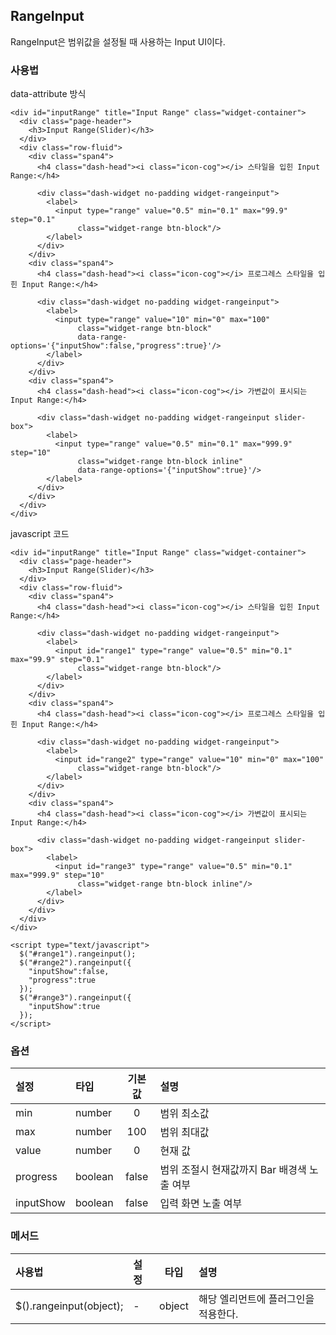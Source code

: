 <!--
layout: 'post'
section: 'Cornerstone Framework'
title: '범위인풋'
outline: 'RangeInput은 범위값을 설정될 때 사용하는 Input UI이다. data-attribute 방식. javascript 코드…'
date: '2012-11-16'
tagstr: 'widget'
order: '[4, 3, 10]'
thumbnail: '4.3.10.range_input.png'
-->

## RangeInput
 RangeInput은 범위값을 설정될 때 사용하는 Input UI이다.

### 사용법

data-attribute 방식

``` cm
<div id="inputRange" title="Input Range" class="widget-container">
  <div class="page-header">
    <h3>Input Range(Slider)</h3>
  </div>
  <div class="row-fluid">
    <div class="span4">
      <h4 class="dash-head"><i class="icon-cog"></i> 스타일을 입힌 Input Range:</h4>

      <div class="dash-widget no-padding widget-rangeinput">
        <label>
          <input type="range" value="0.5" min="0.1" max="99.9" step="0.1"
               class="widget-range btn-block"/>
        </label>
      </div>
    </div>
    <div class="span4">
      <h4 class="dash-head"><i class="icon-cog"></i> 프로그레스 스타일을 입힌 Input Range:</h4>

      <div class="dash-widget no-padding widget-rangeinput">
        <label>
          <input type="range" value="10" min="0" max="100"
               class="widget-range btn-block"
               data-range-options='{"inputShow":false,"progress":true}'/>
        </label>
      </div>
    </div>
    <div class="span4">
      <h4 class="dash-head"><i class="icon-cog"></i> 가변값이 표시되는 Input Range:</h4>

      <div class="dash-widget no-padding widget-rangeinput slider-box">
        <label>
          <input type="range" value="0.5" min="0.1" max="999.9" step="10"
               class="widget-range btn-block inline"
               data-range-options='{"inputShow":true}'/>
        </label>
      </div>
    </div>
  </div>
</div>
```


javascript 코드
``` cm
<div id="inputRange" title="Input Range" class="widget-container">
  <div class="page-header">
    <h3>Input Range(Slider)</h3>
  </div>
  <div class="row-fluid">
    <div class="span4">
      <h4 class="dash-head"><i class="icon-cog"></i> 스타일을 입힌 Input Range:</h4>

      <div class="dash-widget no-padding widget-rangeinput">
        <label>
          <input id="range1" type="range" value="0.5" min="0.1" max="99.9" step="0.1"
               class="widget-range btn-block"/>
        </label>
      </div>
    </div>
    <div class="span4">
      <h4 class="dash-head"><i class="icon-cog"></i> 프로그레스 스타일을 입힌 Input Range:</h4>

      <div class="dash-widget no-padding widget-rangeinput">
        <label>
          <input id="range2" type="range" value="10" min="0" max="100"
               class="widget-range btn-block"/>
        </label>
      </div>
    </div>
    <div class="span4">
      <h4 class="dash-head"><i class="icon-cog"></i> 가변값이 표시되는 Input Range:</h4>

      <div class="dash-widget no-padding widget-rangeinput slider-box">
        <label>
          <input id="range3" type="range" value="0.5" min="0.1" max="999.9" step="10"
               class="widget-range btn-block inline"/>
        </label>
      </div>
    </div>
  </div>
</div>

<script type="text/javascript">
  $("#range1").rangeinput();
  $("#range2").rangeinput({
    "inputShow":false,
    "progress":true
  });
  $("#range3").rangeinput({
    "inputShow":true
  });
</script>
```

### 옵션

설정 | 타입 | 기본값 | 설명
:---- | :---- | :----: | :----
min | number | 0 | 범위 최소값
max | number | 100 | 범위 최대값
value | number | 0 | 현재 값
progress | boolean | false | 범위 조절시 현재값까지 Bar 배경색 노출 여부
inputShow | boolean | false | 입력 화면 노출 여부
        

### 메서드

사용법 | 설정 | 타입 | 설명
:-- | :-- | :-: | :--
$().rangeinput(object); | - | object | 해당 엘리먼트에 플러그인을 적용한다.